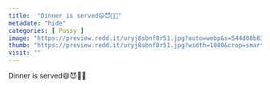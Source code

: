 ```yaml
---
title:  "Dinner is served😄😈🍆💦"
metadate: "hide"
categories: [ Pussy ]
image: "https://preview.redd.it/uryj8sbnf8r51.jpg?auto=webp&s=544d08b83ef5149441e1aa071552a39bd7aad61f"
thumb: "https://preview.redd.it/uryj8sbnf8r51.jpg?width=1080&crop=smart&auto=webp&s=4d868880e7ac4b72d8fad3e7ad6e6266bfeb6f80"
visit: ""
---
```

Dinner is served😄😈🍆💦
